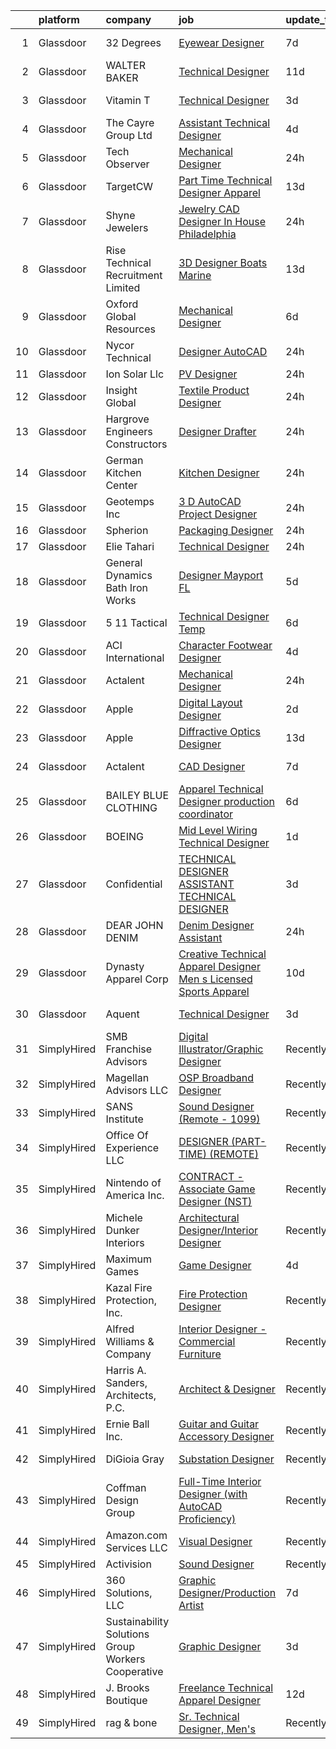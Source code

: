 

|    | platform    | company                                            | job                                                                                                                                                                                                                                                                                                                                                                                                                                                                                                                                                                                                                                                                                                                                                                                                                                                                                                                                                                                                                                                                                                                                                                                                                                                                                                                                                                        | update_time   | location            |
|---:|:------------|:---------------------------------------------------|:---------------------------------------------------------------------------------------------------------------------------------------------------------------------------------------------------------------------------------------------------------------------------------------------------------------------------------------------------------------------------------------------------------------------------------------------------------------------------------------------------------------------------------------------------------------------------------------------------------------------------------------------------------------------------------------------------------------------------------------------------------------------------------------------------------------------------------------------------------------------------------------------------------------------------------------------------------------------------------------------------------------------------------------------------------------------------------------------------------------------------------------------------------------------------------------------------------------------------------------------------------------------------------------------------------------------------------------------------------------------------|:--------------|:--------------------|
|  1 | Glassdoor   | 32 Degrees                                         | [Eyewear Designer](https://www.glassdoor.com/partner/jobListing.htm?pos=114&ao=1110586&s=58&guid=00000182394926558af1b569c9bc827d&src=GD_JOB_AD&t=SR&vt=w&ea=1&cs=1_02482338&cb=1658818472162&jobListingId=1008012148780&cpc=DE56C24FF6DEC286&jrtk=3-0-1g8ski9k5g4f5801-1g8ski9kni9ip800-e171888724c4744a--6NYlbfkN0BK9GXDcakwdiqmeo8o-2GvkYnmPkq7xevAHdeF_847qtWIb67PS4cSEboSHorPJRDQoaqcUy-3L0yhtCuG0Dr00QbuvsAT9k9_vGsKOvIT62hwB4leGfVJbxAEb7m3iG1ynuz_rrQmmFlyplda9327a5hbsHctmm29ZdRUsBLc9kGi8jmAyZaXIVPnfK7s9j_vazv1yKQu1h1Fx-XtqUyKgNus7wvl9bA--0mVh8lWErUINrwdZB3L3eJo44Tmdk8nXqnvZqk_xHJ90EpH7ZWP_y7FxJ6Rf5hoSLc4XkHICaV7n-1c3HKj49Dnu3gzaxBZ3XA8G9xthLEJoSdLNOZjVhHqcRHFrvgC_FZOVltk_fgWeQhZA_wsRkJpNcn4_mSWsx2MfFvQW7x9piyFbzS9_6EEX1O64WCS66U2fN6xFKCjKpLn0JhxzjOK4pIMkj4EF1eCF-2P6KrQ4AFMoYfHUifjsook1Gvxf0pmobq-jw%3D%3D)                                                                                                                                                                                                                                                                                                                                                                                                                                                                                                                                    | 7d            | New York, NY        |
|  2 | Glassdoor   | WALTER BAKER                                       | [Technical Designer](https://www.glassdoor.com/partner/jobListing.htm?pos=103&ao=1110586&s=58&guid=00000182394926558af1b569c9bc827d&src=GD_JOB_AD&t=SR&vt=w&ea=1&cs=1_d4cda3d0&cb=1658818472159&jobListingId=1008005332025&cpc=5AD91290C07BA34D&jrtk=3-0-1g8ski9k5g4f5801-1g8ski9kni9ip800-16b3193b0ede4e7f--6NYlbfkN0A1-j4u96m2xyqoeIWnPoR7_J4x_bs5PQ-S-7T73NKrWs1ICRAWkHF7n2wd2ehqD8mDuGAT67GNun9A0CDmgBq9KSGfgngPpHkvvyaAc0N8118XMNXDUARQgpqAiZ1AtpVDpoLLrYWxJ2obS0RKBKzT3HjfD14k6Li0J2v4QPvvVLY-SKT17o0jGNeKaBPGkszNtob_VIGJ8lLAF2vBt3-unhr9nLZvx9KBnLYEFxiTNNkXUtJRo-BCnUgZgSr_ECyRar91-CLMDiIvwlZDVhh-bVQsZmeSwKO8ya__MhsTqpbIF44n6M7Jv6XoSgqcXKneCIi8_8foioIHQgJ3-FniMVO8Fd33cW8QTNhcw6cPlZpCJpLiBK3aoh2PfKMjARpDOIPSffiH_mhXJGXCE0rjiDKIqOo2U_GavckZyJjNWwRtxRVvdWZ6sy7LUustzTN6H7XJilTBahnpYaddUnzV454rUZov2VmHx59LlHkVNgnlakDd9qmY)                                                                                                                                                                                                                                                                                                                                                                                                                                                                                                                              | 11d           | New York, NY        |
|  3 | Glassdoor   | Vitamin T                                          | [Technical Designer](https://www.glassdoor.com/partner/jobListing.htm?pos=123&ao=1110586&s=58&guid=00000182394926558af1b569c9bc827d&src=GD_JOB_AD&t=SR&vt=w&cs=1_fc934dc7&cb=1658818472164&jobListingId=1008023569062&cpc=334ABAF5D42DC775&jrtk=3-0-1g8ski9k5g4f5801-1g8ski9kni9ip800-82f723b525e3b61d--6NYlbfkN0DMrcEu7yrtATojKJA7cEzGQ3FdRGWLh0CZQInL4ECGI6k5tN82kdM0cJmh4vC7GghdVoVMuzrQQpvTcy-DFl6JbekPr_z326JuH4HsvaAkLCnJBI2tGarGYpZnI-ayeoghTXFNojiDvyoe_dJP2_XNYlwYFcK3LNUYW80zxHCcsah1GAEWQBYKQ7NjdzdxtkOaLB6tl4JQ-DaPJQR1xyUX9th6hdzY4T7Y0FsuAgYvbIoZRaToYP3uJ1mTg6XvJceN9231MoCqgFq8k0J5_nko8GeIUDovP6OKJSgzLMyyF3TFNmBOvpjZ7ouq3X9b6kXiXB-Fb12KzjymNAnLf1UYZxJmQZ9iLuwJKEEo-ls87ZbJtQjgk4nBCSAIFrEuNxJ6N5Bm8pyfaDVatERkRuygClqA4pkwB5Y3ihj74MAFBhjHFPq1gLks8fChQuO3OZwTNkGnXEDYjYXlCgc_65gP)                                                                                                                                                                                                                                                                                                                                                                                                                                                                                                                                                                   | 3d            | Los Angeles, CA     |
|  4 | Glassdoor   | The Cayre Group Ltd                                | [Assistant Technical Designer](https://www.glassdoor.com/partner/jobListing.htm?pos=110&ao=1110586&s=58&guid=00000182394926558af1b569c9bc827d&src=GD_JOB_AD&t=SR&vt=w&ea=1&cs=1_adfb34e3&cb=1658818472161&jobListingId=1008020690411&cpc=34670CD602BE5E55&jrtk=3-0-1g8ski9k5g4f5801-1g8ski9kni9ip800-fda2dd4ec6e10309--6NYlbfkN0Af7IH--f52cTUDwFMUanxXcd3NiV5wYJyzlyk1G5yREYcHNsx28vaPgZa_TGwNprhq9kacK8RvVpo5a9q8FWpFW4X7-XTJzlfTwhv6w9e9iHlhYfJLa3GwERkvHZkeywxjJPuriCQoz4RMhWnIXB_nG_EUB4QCsVgDz-96laUsLm_oodOV4IP7fDnLzAzN_S9e89AFFMexgUpGGi-xdmkpD9OQ6AaeaJEXoDtH6HDJjNg82CpYZxGpIZ4J12gsh8OaO2rqKptArTv11Emh9blANlKIv_JGWxmTf-4kIfzdD25MRvDUl4ax-Wa9LdvzIk5GUb8n4CUrCeHGnBT7NWSa47gRM687FMbUCi8CfdMUHgO04JxT-HLe-fL6a_4n0kt5NiBuBdY7DueY5uiZwwtTXu1dLe53hyN5pYfyoooYprC2IE8kEFdBywc2LLDE7WrLxrJL8GIpnGuExIlpeXJSADZGT9Nzii3sAUgw9ib7D0Br20AezL2c6oB_IO5DCDyWvJoySZ4PCA%3D%3D)                                                                                                                                                                                                                                                                                                                                                                                                                                                                                        | 4d            | New York, NY        |
|  5 | Glassdoor   | Tech Observer                                      | [Mechanical Designer](https://www.glassdoor.com/partner/jobListing.htm?pos=122&ao=1110586&s=58&guid=00000182394926558af1b569c9bc827d&src=GD_JOB_AD&t=SR&vt=w&ea=1&cs=1_ecf8e4dc&cb=1658818472164&jobListingId=1008028003524&cpc=A0637F14311B9419&jrtk=3-0-1g8ski9k5g4f5801-1g8ski9kni9ip800-f05251560c80b733--6NYlbfkN0DwzaZ45AjuFEhFT9KwFX_q7sNMQy9EFjVMMpOcxsPwAlMA7ZxW7g0TFsivKbK7f6J-r8qECIUoDyfdEFDYX8sqjf9DgisCagFcU0RtI4bu_6j_kd_Vhz1C1fJonGO85wY6eBf4Yx0ojstVUP1Hw93-MLZ-olyOAyWjzDKaRAKzKMOKIStsVYy8wBqKElZBOofh0BWaZWHHIqunr0yqFI6YD3WLnHEimIR4Gi6lqcyU0AeO12IASxYCpfT1cnfg-LrvVtuOmk9zWEcDD0gIe6t0dJNQs60AlrAQsW_lMfEMd1al32dR6_rUgxbMMZzpeszPM4lH5bvpBvm5QmfBHXJeMC0g1n1gt9T7MHvLG593ddo08K-qFADlPuDJqpsuRt0fS2c44-gVS8O1sDYP5C0hf0lPSduTKgExpFOf0v4EzQWKsgOb_njLq-_bN9Yay2Q8pNT6x0m22nLtlTOWfhdu-9yoyJvaBQX2-4mOvOS71aPCNpPU9xmcRMUUfP0Qy_8hSBeZgS4zpQ%3D%3D)                                                                                                                                                                                                                                                                                                                                                                                                                                                                                                 | 24h           | Lake Forest, CA     |
|  6 | Glassdoor   | TargetCW                                           | [Part Time Technical Designer  Apparel](https://www.glassdoor.com/partner/jobListing.htm?pos=120&ao=1110586&s=58&guid=00000182394926558af1b569c9bc827d&src=GD_JOB_AD&t=SR&vt=w&cs=1_3b30295d&cb=1658818472163&jobListingId=1008001168862&cpc=F4EED0218A761C36&jrtk=3-0-1g8ski9k5g4f5801-1g8ski9kni9ip800-21c01eebee5600a9--6NYlbfkN0A6TktYCN0VG50lat1bxG6ZYGRoV5Av1OVF6J5hGgtfkbuLupBOf1hB4AfOK0qYtBd7wMBA6CJp82nAZ4USLNujEOWFbAMOMT4KwXvPCj_gayr3iq53d8yWc5MSqcO-k2mX1sVVPtvoxxvc30eUVqePpwhLaTIaXh15vfObKKtp0A6I0ENLoFQkQlxd6W7mJDgJS3Hed41Nk6g8VYFmYUU0xsQEOO5_xUaDOa1lRYTfV4ulO9Naq0s52gd5_HgL3fn63MgR93HHHRi5iipKKKhqHKXkR5maSQD6t5-BVCZl0DnKcKDT7AwRMZuF_aGTAXYsDPWOj91ncx6nAIX687AIjUkxyG5OBY9iI1Ml7RPx37OdJ2he366vQb9c68nsRqDwBhvxsmT8gl55zkqma1hrqGKl25fYsWtrXUv91us04JHJcxGjlgTRDPKun47O55qeL-QR0iOifdPN1SS9MjhQyxBxZjEnJXBCeM0Y8bFIao5p3WACKKgHWtI-yRq1ip5MnvoPIBZ4Q2214G8osLvdLh6GJ80q1Z-KOObSRyda8nAJcmErjcH9RYDOKciMbIBeZV0qwfGcQB4AgiLyXtVpSjMsvZw6SrPV_VKg0Ly4MJ20TW9umQYGacFsZ0tcoS7SJiQ0uhgJz9tm0wJ_RR3xdl39U2lN0vLC4KOQUeS9TpmeF4hJk9_svT3VKD7blPKkhzcx-xURGKK5bWDCHR4QrJ5Qh6fGNkA%3D)                                                                                                                                                                                                                                                                  | 13d           | Union City, CA      |
|  7 | Glassdoor   | Shyne Jewelers                                     | [Jewelry CAD Designer In House Philadelphia](https://www.glassdoor.com/partner/jobListing.htm?pos=106&ao=1110586&s=58&guid=00000182394926558af1b569c9bc827d&src=GD_JOB_AD&t=SR&vt=w&ea=1&cs=1_8e86fb19&cb=1658818472160&jobListingId=1008028394507&cpc=5F8B9684766EE3AF&jrtk=3-0-1g8ski9k5g4f5801-1g8ski9kni9ip800-ac9ee6fd092e2671--6NYlbfkN0BVcRRkKejhnowpWwNIdoIe95WAdvdyuyIvmK_kEpoaCQ1F9Yw-TIao12gQm8qKDsXtjrdbITp9fk5dwRRaIUxWDLIkX4K1Y4ZVfjpV11HfHZz_0zutD9g7XKa22nJNiR8mIznuz8ctXB5ZvNZCTBG4V2gaVsif0NmG7El6O0wxc_QGOrGKWX7uapYyvmGFOGNYtZ0bF7S3cZmXPqWMlxKwEMA6bYvOqEkqhrmXiY3jkWsSZv8e_lCYJjbzLAHCo2mOyfUoe4Bo1uzHEn9nvtoSw2XsjAk02cby9WtITGeQF2TlPSCbYOEhg1zWOsgpwDlpyjooEEmWMtvLGokz59XrYU0vpAiDMxfjV-cV02SazUkdtvmejUHYJ3zlBR9CJC0aTnH8jvy6K4uqiOK_IVhw3NuaQMWd3mrVWDw1MR6tYTL-Q_GNgG4iZOYIh6ULKfSL1NmzlDghSlAPbs5E0zMLwBEEELdr4CZBCumcHHPbmPluY3g4RP1TfHTSEimYAHdpdbuVynKgaA%3D%3D)                                                                                                                                                                                                                                                                                                                                                                                                                                                                          | 24h           | Philadelphia, PA    |
|  8 | Glassdoor   | Rise Technical Recruitment Limited                 | [3D Designer  Boats   Marine ](https://www.glassdoor.com/partner/jobListing.htm?pos=124&ao=1110586&s=58&guid=00000182394926558af1b569c9bc827d&src=GD_JOB_AD&t=SR&vt=w&ea=1&cs=1_bb6a0e70&cb=1658818472164&jobListingId=1008000115928&cpc=334ABAF5D42DC775&jrtk=3-0-1g8ski9k5g4f5801-1g8ski9kni9ip800-cab4beabd3bfd307--6NYlbfkN0BlIR6L0eizDKDqkzeZRfLume_DxC2-xIBuckbPXhGlgQ3L_qymVEIYsseiw3-v5dHxRSEKbGbGL-MUcCn2to-x89UBXsvbElmCaoNQGHnv4_rdkFLOrxjIG2XvHTJAlQlNOSRk4yK5LI-7Ni7qmifI958mHOy1bJ-X6fZEKMlqTJjmCNQ1hb4oC71TyMnRMgaTA7sbGBpt3iApE2XYgnnjCshC26AuSjT-KxbEOyJXGtaX0I-y_vbj7nhSbvosFCdjDJBVE2GdedxKD5j1D_kGkEZy9AkRj5HkcUv6PaSq0_TKv9G2yAHvTwvIDxMG1Ex_7uNTgIt5bZy0baGWslIjxIXIEJovtxXvRh3gFByqdUQMExC9_SNG8EMqtYs67s_Q9d9yHmDPjxZQrYTJJD_nkN0UjHXm60bPgJ27yGzdp4S5ymndhVDg0peGBRdnANhCiW1UXJ7Sdmv0gSOcqTxSMFPM1DKjTFX0jwQmBJ3-CVPxS3hXT4OnvO0QMWRc4_z0ThMo8GIkpFb33SSV6gz5C9Ry12haje7vUfUvuUX583YroC86NDuul5ojE1Li8pI%3D)                                                                                                                                                                                                                                                                                                                                                                                                                                      | 13d           | Clearwater, FL      |
|  9 | Glassdoor   | Oxford Global Resources                            | [Mechanical Designer](https://www.glassdoor.com/partner/jobListing.htm?pos=127&ao=1110586&s=58&guid=00000182394926558af1b569c9bc827d&src=GD_JOB_AD&t=SR&vt=w&ea=1&cs=1_6d743b62&cb=1658818472165&jobListingId=1008014624185&cpc=7F6F94E2229B3AB5&jrtk=3-0-1g8ski9k5g4f5801-1g8ski9kni9ip800-7e3ebf2f8aafacd4--6NYlbfkN0D38dVY1HiwVlRJ2sgHwoll4iKvb8KzfDOOcqRKKsqQYBdEVI9w2agCyPdJw2s4TQo351ubHufn2mifXVusWY27g5g4_hro-e5nOxMXYpTuYy-bZ0HzsluKdLX9BCy9slrHJKhJvPk7jN1bhDX5AKqN7WBOy9B7sS_uTwy8Cvq7XNEUnGhRXSMYjDqweOIM0w2EoF3WKeaB_MglLSbM6tvJj1KObxRsfUAVhoPdRLe2-55oci-AQKuykpipNjbSd95GjiarZst-fpViutpDcehvo6_1jTS4HnIyBF0yN7f8xrO97u0rOnf_Fj6RSaKBqv34SDlarxLTd4TGqXq5-N26Wo6DsWelDRpggYj_EGR11u5ROYQPv9N6cBbVCdyfJQodVdVbraZigkQ45xOcYkJiame4aRoMMzmRDq49Lci-hTi32KvkFr23L-F8gN2ibVuP9e21jZ3ncKpMcyGwARWz0WzL2y4cmAPP1CczEnIkZ4VfwnCMAeD9o71ukLOQrmjdpngkWcS7OA%3D%3D)                                                                                                                                                                                                                                                                                                                                                                                                                                                                                                 | 6d            | Florence, KY        |
| 10 | Glassdoor   | Nycor Technical                                    | [Designer  AutoCAD ](https://www.glassdoor.com/partner/jobListing.htm?pos=119&ao=1110586&s=58&guid=00000182394926558af1b569c9bc827d&src=GD_JOB_AD&t=SR&vt=w&ea=1&cs=1_1fd8e091&cb=1658818472163&jobListingId=1008028200567&cpc=878687325D2A5CC7&jrtk=3-0-1g8ski9k5g4f5801-1g8ski9kni9ip800-8d0d04d4eb36c8a9--6NYlbfkN0D3RwnLifTdrqOEl6ni6o1URs8bdc6OxI2jcUEsp9zKkeuJttlwVBPzsffJyXcNmIC4tBU8sKHuiJiCO3Bm1E6p49UQTxPCtmqNagL9ePOhBomz8I87bj_scRgvX3X1bVEoofwsQou7tNNa7GlC7eLxEvE20McZsuw49sIFJSRobR5yrpFtcI2YDHUOiEPi6zzRHCzAfn6oNeNsuO9dO17SX2y3hEFMfyxLzYMYrvB1015N9MDlkDFwidEvLppYgPmUdf9m8S-Nh-oFoYE6G0C5m9JhpIrGKWAk0v5avpe6q9uUG2q2Lxpx-P8_I8mC8gwX1xx--aBl5IpP4pcEX0FvInfgB5QSjunjwH8jJw1xiAFNIeJxnpObI2soIoIxwfxv0-J6kE9NkGwYWeW1hF-SeNE6UoPGYfdPeeZ-uEZINujcp0cmbns9DvtoxsQXQiJsPql0tTswq4pYEofnC62j55UqSZCjZeCYRj2N1lVVJfcYjWK1jfEYySC7InRvoT1sJ7EU-GIriytJr8T99hwlV8o_7sB2VFc%3D)                                                                                                                                                                                                                                                                                                                                                                                                                                                                                | 24h           | Shoreview, MN       |
| 11 | Glassdoor   | Ion Solar Llc                                      | [PV Designer](https://www.glassdoor.com/partner/jobListing.htm?pos=108&ao=1110586&s=58&guid=00000182394926558af1b569c9bc827d&src=GD_JOB_AD&t=SR&vt=w&ea=1&cs=1_d7768c51&cb=1658818472160&jobListingId=1008029482758&cpc=0A88B0016E52E137&jrtk=3-0-1g8ski9k5g4f5801-1g8ski9kni9ip800-36e6b049f0d5ea8b--6NYlbfkN0AltJ253pYd7wDA5Y2c0vzit8wethq8AtlNTe4srNQsaMSwm83gZ-0Y3qYuMOX-bs5wGhVy079za-yK1MgvmLBjXkCQ_HIxAEOE2nQTSMdvr2JeZRu8VSDUwVdSchv1GvNFXMxkAihGiW_7jsVpKZOjfCcoF_hL12LOwOQs302r1jEz-X_NzGRV-uw8KMlFrvyT9PXJngwd9bVT1Nu7OObpXRuE6YhmwbQuOGMomeMKGmLzY0ZhyX3ykhOBtNtkDP91yB2szP5XqvM78M006KOJ-hI615E9aZcY0-3Atr3Nfvedmgxx5pTrm2-CasCwjrPU8yML6ZEsH7fZTQWy1QgkXuYJytckED43ToYjdIEILlYx6lR-MuuipTSfoXTQVpQ8ymuECzc3jDPHYkuPs6WyExzLJ9Mf5G8b4pV9YFFgsmjVRlL1HAkxjyuAABv4ygAhXGVUW-xRXARX3JCSAIN5e1rjm-Le7omBsfvZ-P6vmjmrRz8QOYDi3n4d9mr2T-Ie8tGyq6lJ7jdeLVltFD9IExDZtVAVxKzw8lCicH2BYVn8HFkaCfZqzyusyZ4Y5F_ePOmFETAWtgTiHEKqcK3lXwJRNTDweLfNvjcNlFbktiSJPQ3Z_5B581ZPcYRl0jrlY5gvBwrOd58xTDNyoj4-rJfj_TFo6lU%3D)                                                                                                                                                                                                                                                                                                                                                       | 24h           | Provo, UT           |
| 12 | Glassdoor   | Insight Global                                     | [Textile Product Designer](https://www.glassdoor.com/partner/jobListing.htm?pos=129&ao=1110586&s=58&guid=00000182394926558af1b569c9bc827d&src=GD_JOB_AD&t=SR&vt=w&ea=1&cs=1_5e5a6472&cb=1658818472166&jobListingId=1008027664663&cpc=334ABAF5D42DC775&jrtk=3-0-1g8ski9k5g4f5801-1g8ski9kni9ip800-e9f37d0498a9781d--6NYlbfkN0BKkHZu3wF05EeDimN_p6sYpKCMArvwa95YdH7UpkaBCi52Bcb3JNt3QpXU1JGZrLT5JUh0BwFuvI3NONa2YAjbcLiqR7DWZ4wYObQ7mo4xMFparTGXTpLD527h0VzGRhJE3G1eru8XRxtJd72LQd-XigwlTiX2TaIFPY4rG9d0KqImmQUKgV2dyK-xI-HH0iT_Wn_Du2bmVejN2a_urxdN8Cbc1AsVSVLYfaPirJLt3boc_NTFwpEY0TFR_Gw23OIiPtlQxLeuxyN2Fkcd5coQPW5lvuZGOFh2qZ3OqigQB5BHRLBJ7F9bC_RLtIJyoAbiOfupJIO_-Z4ajHpwlqsIBAG56Ehqot0wgpdQ1kvqelUcz22PBzFb0qRI3JVr49tguAjNqeXM-lp057HKKXYNbpdCZKzBl24xehAzu_B5CLTpAzmOXjNHRGrFrWrzlaasstn5tmh-19ob_3r-gvB5tgjalIpG1GKEwGcKihiQSMiZlKGF1GgaWJF1fdYedz50aSJDLaaM8w%3D%3D)                                                                                                                                                                                                                                                                                                                                                                                                                                                                                            | 24h           | Doraville, GA       |
| 13 | Glassdoor   | Hargrove Engineers   Constructors                  | [Designer Drafter](https://www.glassdoor.com/partner/jobListing.htm?pos=101&ao=1110586&s=58&guid=00000182394926558af1b569c9bc827d&src=GD_JOB_AD&t=SR&vt=w&ea=1&cs=1_418b3e4a&cb=1658818472159&jobListingId=1008028185650&cpc=3AA3C13EDDBAE8D2&jrtk=3-0-1g8ski9k5g4f5801-1g8ski9kni9ip800-c28a75d2fbc05f01--6NYlbfkN0B41e-NQq1T9c3nuLfSj0AdXJfmGaClJC3-xSFgDun5osTruFnc9vZ1qmiedEtayQCuW07VfsND186zsSZBnhafGzOexyOXB3_xtSHbRSzmHigUsZdzCuSNMm9usn7EU7sJkabs7QHMyX-pcuW8sa0k1reLv0NeuMclWECOVIj17N1Sltvms_diQUvcqEpuTXuktiVOFhpjEzODTPnJcrmoLNGBOX9HWMeca7G3RxsTzMM22JaN_dGatcq9bvelWGoOZY0-iZLAEuiLqPLFKv6jUtR5DEfhpeSuwIBa5XaRO-yB70kUsIp97MzQ3HgoiHFFHFu-RfuymcqaYOdL8cBBPnWHiAaFIaPK0_8bGf6X0qoFSjCMH0ZeVO0QPbHlLtnHoF3VESPqFCOncLkNiZ2VeE53yZd9TPwlC293gftfOyPfTFMUEkqscfMFSEY0WdZfVFZnS9Vgzf9ZbJnsleHHHYJhrITce6nXc_uPeg1nrfYONQfW6nCdJdWUunb6R9-QJCttB5YRuA%3D%3D)                                                                                                                                                                                                                                                                                                                                                                                                                                                                                                    | 24h           | Mapleton, IL        |
| 14 | Glassdoor   | German Kitchen Center                              | [Kitchen Designer](https://www.glassdoor.com/partner/jobListing.htm?pos=102&ao=1110586&s=58&guid=00000182394926558af1b569c9bc827d&src=GD_JOB_AD&t=SR&vt=w&ea=1&cs=1_ae09622f&cb=1658818472159&jobListingId=1008027754137&cpc=BCC169F53084E245&jrtk=3-0-1g8ski9k5g4f5801-1g8ski9kni9ip800-c3471e7a0220619e--6NYlbfkN0ATuzukLZvOA7Cxi5gGVTPK8s05ijijAIGQnHXs5Od0X0goQyMYXdNJ0kE3FOhOsVi5jMsuF9JwSqLszccXersqLCvaQJvo4nvEe0g7BNeSjWNaP9n3sEx-22ntrMTeHNvY0uX6pUHSijpS3E75r8pCTKeQRDzDtUThvk1n3eVI2uXqnz7prtr3ps5BNaAXY__V7kTxlcNHqd_LwCCscb8WSd-eUZVVKWvQWqgjGNsnx5OmumVOjNmebqWViaLpKLtZ2cmj8P2C7VOevMVZhWEVb4hPdHL69gbvo4Mcp7kVyrMEJOnqGbd190f5F1S3RdaAXmP7m_dKlHY4Vh2R2nJuP7A2lVmS7ZIUHN8sE24VlN1vqt2IaSdBFfszlFKjNGdvjGWeJKKwdSnFht9QAj88Mykh3iAsiSWVmC8sG9F7yJtsFIdd8jPer1RSBfY5qYAZtk2B2O4uPyiERxfDKtohXKXDIP5R5IXGEouRJVbM9vFwi9HGSxGIBdVWO6sxeNw%3D)                                                                                                                                                                                                                                                                                                                                                                                                                                                                                                                  | 24h           | Seattle, WA         |
| 15 | Glassdoor   | Geotemps  Inc                                      | [3 D AutoCAD Project Designer](https://www.glassdoor.com/partner/jobListing.htm?pos=130&ao=1110586&s=58&guid=00000182394926558af1b569c9bc827d&src=GD_JOB_AD&t=SR&vt=w&ea=1&cs=1_a22054d0&cb=1658818472166&jobListingId=1008027904490&cpc=D2F1DE17EE1F43B9&jrtk=3-0-1g8ski9k5g4f5801-1g8ski9kni9ip800-6670af4fab414733--6NYlbfkN0BK2QhyY6oqwUBXNmfRnhYBo-VfBbp4zUJZSbXAQHjl1wnpY1PZ9XmqcAg5ZpyDZFQbUJhSkyhJva6OZMHsVgYjYLAqziNPGo62RbIiNqXpANdvFobyPS3dgKhhtuFm3m_fmw2tlYTX9ztVoCVm6I3YYJ7ki-TyWcTc5xl5WPWfWZEDJCYpew84zSX1dbmd0wGO885ZwZsTOUmhssBSgnDGhIngs_j2mFV0Ay7Mf7KTTVVcYWN0BemwRbUshAADUKCk8lwNitRKAiNd05p-HqxskPVBkVSfe6hS7SIsj5fmvQpQu-DZsDOMMXXdp70Zq47RAYEgkBHrWbNP1l9-z-j3euq6B8grohwp2VNlHpfej4hsZ2QspwFT2oUtPW73Le8HZIakFdkWzlt-L259S_0p8l2vbMzkiDPa7Kt2KrHtghqVQUFrQPYyKHiNEATVMv_O4g5NJ49TakGwjQmDIh4ChZoUWohZLIsQZBpxZYMqlWHtGqU73Af3VKb3ptN7mU1OiYpD82r64D6Im9of6hoh)                                                                                                                                                                                                                                                                                                                                                                                                                                                                                    | 24h           | Remote              |
| 16 | Glassdoor   | Spherion                                           | [Packaging Designer](https://www.glassdoor.com/partner/jobListing.htm?pos=128&ao=1110586&s=58&guid=00000182394926558af1b569c9bc827d&src=GD_JOB_AD&t=SR&vt=w&ea=1&cs=1_bc488f06&cb=1658818472165&jobListingId=1008028015065&cpc=E773D000C9BC26FA&jrtk=3-0-1g8ski9k5g4f5801-1g8ski9kni9ip800-6a17fc44b7e6eefe--6NYlbfkN0BpNZHkGCYrNx41be8qaaTe0TzeBrdPS_PZvndxEDoRqCuH3CNcO_WgIxvH872q8BWKuB-wkxaJ8qUUxgK__ECZqn2BFCKVZ79Wyggx5X0d02O8OAk1ahKrZNlo-GoT3l_AoBvyKlsEHHL-JXLmqhU4pG1jiZ2njTDF1-i3LTPSyZSFX1aU9Xl57vX0wMYiL_uO_xHRezZcEgalVZ2YzuVlRZ_Vl2sdoGP61HoTNtz-dvyFrZtIuvTetxR1PHdcBq4uKbvUky26j9_2HbXeZ2HekIERNDB_yRmTY4qCef859jDe_B8zI3E5an-G3X5b7eo5irvPJat7f57jbMq-I3ArBtg-RzkFSI8gSyY1y-HRt2YXSXh99kg69tV11qVlN_AeO1Qi_WkuDxSyNOha5lXo9pej22jrYAdlqc1xNdwqXPNbKcCXNiSF9QbiqAXXOwQaeYLuRVCIUNkn0LMoBiKLXkrOGQf2GTM-tYolERsN2F7hIr28mnCPO919lnbmRgtQDFEJr4BpTeqmMFxpf9rw)                                                                                                                                                                                                                                                                                                                                                                                                                                                                                              | 24h           | Lebanon, IN         |
| 17 | Glassdoor   | Elie Tahari                                        | [Technical Designer](https://www.glassdoor.com/partner/jobListing.htm?pos=107&ao=1110586&s=58&guid=00000182394926558af1b569c9bc827d&src=GD_JOB_AD&t=SR&vt=w&ea=1&cs=1_e6c195cb&cb=1658818472160&jobListingId=1008028599341&cpc=6945AE2F4B03E059&jrtk=3-0-1g8ski9k5g4f5801-1g8ski9kni9ip800-9cb573c67d93cfec--6NYlbfkN0Bw84qO5eEripHt-x96_hkZrAGEw6xdFuR2lrgGtBhNFaH37_6mlAPlnGtXiUPbK1IIIh7Hg-A4zyRXl0ZhxAxPX2hBy2P96Oy7dVZ5ZkqTZeZMjWn4dp5-LfPP2QFt9dUMqwcqTT5q_Dt9yQ1onRei9PHZfnbNoWnDZt0sjVdu3wG4OT8gYFaTiBvx9IWoScYYp-KTGWI-8VPh92XtNhbUhWRaQl4ZJRvHL68nQIt9H8NvGEPCpKhMeucogfSW5N989rVFbJbJEpnwuhQ-p7SVUhm9tCCp-853ZuN_ZoF4UEdI4K_S3RbtPjo-lSIktRzelM5Mm5KeNlVH0GI7wLVI5BYUyg1DSXXvMO7I94B_fCCG5aBaglo15n_yHldNqx2HNyv-fGo49W5n00Of41YHWb8vftbOURkdMMRb2YHr8NQZLj-hjNU2BaSVjW7jRTBnJQAc8b-VDVL7MG3B8xDfdjupezI8lfdby0qdDmBKM7d5AsPJrvND38KAuPaT_3Yp0XrriLMBgoBxTq4ArWHH)                                                                                                                                                                                                                                                                                                                                                                                                                                                                                              | 24h           | Millburn, NJ        |
| 18 | Glassdoor   | General Dynamics   Bath Iron Works                 | [Designer  Mayport  FL ](https://www.glassdoor.com/partner/jobListing.htm?pos=104&ao=1110586&s=58&guid=00000182394926558af1b569c9bc827d&src=GD_JOB_AD&t=SR&vt=w&cs=1_119355fc&cb=1658818472160&jobListingId=1008017552499&cpc=A3A70288DE13670E&jrtk=3-0-1g8ski9k5g4f5801-1g8ski9kni9ip800-c2576852ca2f4200--6NYlbfkN0DPh2sTwpdcZh393BWnaf02qbTrlvCYFzQBE1-adOh9432j6Q-JrRwzh0RzslcC2TOqJ9ht59iXe8OuKhgwnk7tocrqmWOV74QLsr-FkcVU9rfNNxdp8EWJ0LGM-Sa0pAuzNl0CTRP-L8KiL_Tm_9oaxc-tS8FkpJBQDFeBLiwVUqIBdGxppiU_3-2MgiAV7_H-ilOPlbHTLbX-LafZprCDc0WgNct4P-ftyGcw68ipfPE3DjhjrnnW_8rLhSO3cN2zDu45xKkXuG5M_CVcjiReOZmUw-GxURr5AbuJXQBKtMb9gCAkjfyw4m6M23ALZkAI86jLqA7H-muqGxaNDgiN5dHa5UjVz0aLzTIeNpsbJkGhGFs8sHhH2KFKQvpnm-dJZynUvRKXhs0mZyEMl1dhAZib7lLWLw1hTUBLsZ6bUp6Tt8VcHvqJ8DSm8r_lne5d-GLXQzHxbq2_T9jXxK3RLrDLZLmdoM6zpF7MezqM5jVGBKwLtJy-zPVdOf2qIxYaLLGo-IUKi_YlmKucbS7yuJC555_RH0w%3D)                                                                                                                                                                                                                                                                                                                                                                                                                                                                                 | 5d            | Neptune Beach, FL   |
| 19 | Glassdoor   | 5 11 Tactical                                      | [Technical Designer  Temp ](https://www.glassdoor.com/partner/jobListing.htm?pos=115&ao=1110586&s=58&guid=00000182394926558af1b569c9bc827d&src=GD_JOB_AD&t=SR&vt=w&cs=1_a4e1a534&cb=1658818472162&jobListingId=1008014677003&cpc=AC285F3A3ECA6BB0&jrtk=3-0-1g8ski9k5g4f5801-1g8ski9kni9ip800-7d43e1f6d02ee829--6NYlbfkN0D6KkuCY15rIuO4yDBIdTXqpEaovYncxkn53Vcrfk9ZM5wnFUFug3bUOwzVVTDFWhujIoEgxjkmGVcQiv98dVSzLZ5P9d9R9_wpeQglrvZg9Cn6m1Ioih7tI1KCbkP12zif2P26_c5mAV_0srGzGMfCxIJleLWQOsHXNCOV8mBB0Hxbxhb6sZgY_Y2tUAe9vcZRm6WQp4QK79J4vB1BZ2UQtZCyV2QTQ-OCFYNIG7Z2KMGc4fnuw9kmhh2ol6vYgvgeKwdqhbGXATRHoPJaODGX-EB2KYgpx75fiL3BT5wzNv4yYnBz_SStQnhZ9dvERWeEqqvJjZq4LUtUlVBGx9UMFre7qkZQQWva9lGu11Kx8c_ibj0ildLMWTB7yCSKcJlAykLDFjijDMuZzcux6nEtzGTokVKZ1JFwpgNLQPLT00eXPf3T1t1NLmIc2756402jpqwmc_Pm4DGwpM8Fu6XSNCA_zp84DsQo0DJuBHNGY3ZwIqY5P26v75K0Tk8kp3ccnoug-1l3R4XJI-y9j7LW_e6upLj2CFBqmeeGuJv8VacwgA_E_7KMj59Hj_hUrM8Us-j_xJQXQqG1AcYqYJ-C5v_S6zOcOmi4kSVZTJ-WpduSDTXRFnx6uitMzbHqz3uHf0r5vvCKQO_0UaMA-pG6m_1Kdd-X4Y8voAkyx2eNoWiMELPM_0wNLMjjQQeuyMqQ7hT1ubPMDEm4UWit-ooCRm_9ErHJ5P3qqcj2b1ja7uM8wZBUvhX2uxeMhRHp3f_io_xRUAu_-hq1bMPX2mO2R-QKYIa8Bu0%3D)                                                                                                                                                                                                              | 6d            | Irvine, CA          |
| 20 | Glassdoor   | ACI International                                  | [Character Footwear Designer](https://www.glassdoor.com/partner/jobListing.htm?pos=109&ao=1110586&s=58&guid=00000182394926558af1b569c9bc827d&src=GD_JOB_AD&t=SR&vt=w&ea=1&cs=1_f7b17f78&cb=1658818472161&jobListingId=1008020711180&cpc=EE7F0D06914A6BE7&jrtk=3-0-1g8ski9k5g4f5801-1g8ski9kni9ip800-9ca67d59a480c71f--6NYlbfkN0D4nuovUOU2dPryPr7-xanE7ZFWASvaSyNm3BqXIbrO0m-hQ1hxIqmwoTNy7yy4SWxu6W_6kZf1hNDaR8myyeIXGwmSWBpCfwslxT4v49ACyPr87cLkNCHoAm0rrrwHf8o7DUIv8jco1N6RWaXDA7aLEIw-B08LtYXrUmiiji4VzcjGaHQDVQUKKDjYzeCpF3sEKfVo4ANJQNw7jo8gq_QXzJbwtLEHgBfGHJinLhnkZOKutdokSei4MLoIEnw6a1aDaAKDaVujvHS6625lxIWNgH-Qmbikj2GjqHiV6HfwAhYUbwrofkiAUXeD-5XnbFCumVaP5iLYstQr_wXoGMnNtQke6LpZd0H309ElUhuVBgZGwrb7Xg_I0jZeiXsH5arBfIuY6iUZmfoSczmefE5lam-qG9asevVI6mXpdqEpi9qiq9_8BwGLasR_IgRYG7k6cyF6ml-F3UsjmqSUg5BEwTkv4f4zgFUATrxxEvPSQ1Wf5qV2RDlYLLkZohF2H1sQMC7Qe-qpww%3D%3D)                                                                                                                                                                                                                                                                                                                                                                                                                                                                                         | 4d            | Los Angeles, CA     |
| 21 | Glassdoor   | Actalent                                           | [Mechanical Designer](https://www.glassdoor.com/partner/jobListing.htm?pos=126&ao=1110586&s=58&guid=00000182394926558af1b569c9bc827d&src=GD_JOB_AD&t=SR&vt=w&ea=1&cs=1_22a39ab6&cb=1658818472165&jobListingId=1008028548632&cpc=0C139D4CAD5A6DB2&jrtk=3-0-1g8ski9k5g4f5801-1g8ski9kni9ip800-982dbadd7bc235ed--6NYlbfkN0ChYVx_I3yfZ_JDY3EFoivtqvi_stwnZ_kRt8Dowt_l_d1ydueao4NE-oUleRJ4yhhrS23_jpU1xlQ-30NPFJaiukw06gK0Fga1gu7qy0nLc5AvEJpIy3WHkBaXZhaMOfQ_2PGc5mNrSuRYDz4GtplHVEt2CVfzu3ezaF4UhZLdbuHPgQDRUW7aExSMv04E5kokgKG6bu9Mb5QLLZAFzh1GkBjXmY4x5DM_UiPkzpHg_WROZ4kFQtFg5QAtGXDBK_eB_6OIATfUKSFAwUjTgbX37DsqN8bDEvqslMAxl-iF7KCQdhy76-_SMEADuGea5X2vv5XMyCYDYnswMzdkqEeYsg48J1Rz9dxryYfAvXOuTMxKpzk0_r3KW_dyM-amjhUb9OSV2cCLeS-GYUyBeTupTRBrQRsd8-Eoe52ztyMMr8mF0A0cDGYJh8vVk2wXCLLeUYBtIxdNEKeQtrkGTtnCvpsh-mIEXosUAIoQfamusTzsKz3bexPoAgJU4HpYGVRPN5EWkGjTZPR61zgTb_qYqUUHyKCppXKqqLTYaCA8R_0yETTYBTc1gYwVdUr8c3GXGsQCbJx2EXN90aIKlZ_L2xiRdUghaH8Eydt7JxlsisyQa4f1ddHeNNSQEFeeZWF4ADsuI7tEwJMXmz437uKFzWOK7MyoMJr4nkhvTAl2RbeX_K1-Qsyzs8MeXnShoNoJdfcekE9Q38Mnf3LH0cuPcWyqpWz15RJfRXUlnwvN4WE1wGyBNG5FVlaY4rLlJApsVAaT_3GLJremAFzp0pi781smDIb8k6GQsFItwhJF2CeNOU8A5NU1MXazfe_Yod5839zRiR_2KkJyRr5nq51YP9-II9aukI5VMn9sJZzSZxQVJO8GhoLe8Rvn_KBNKWT97avDftFHj-JavBi2M0wU_pUcqq-7mvLHsChQ0Jq45j-gDueQ1CvIJdcBvsEVAY9Pm686vJ7QdspWa97GG_fHpZmENUFXEoYzmnEHP3mV-A%3D%3D) | 24h           | Durham, NC          |
| 22 | Glassdoor   | Apple                                              | [Digital Layout Designer](https://www.glassdoor.com/partner/jobListing.htm?pos=117&ao=1110586&s=58&guid=00000182394926558af1b569c9bc827d&src=GD_JOB_AD&t=SR&vt=w&cs=1_b85f9925&cb=1658818472162&jobListingId=1008024922097&cpc=7F6F94E2229B3AB5&jrtk=3-0-1g8ski9k5g4f5801-1g8ski9kni9ip800-424390e584b2d53e--6NYlbfkN0BvKrLyj5gPmtZO9T8euul8TCxuuKNOtzRJOomxnwSEodTz2Bc-sPZlSXfvz6ygy0vCs2L9kcMpn2yyBntoSJ2AWeh0iqo3pEln1B96TiCk1C3Px4u08PU52jUMAuaibMmO7ZyNroSZUqrXG_k6Rpel_4jMZN7AmipAB6j6vaMbfCTa5F16jzq68EJ2BBWd7tRNx7q4xvlQLBivgfxbEiSKKVESsjbtv4wlRC33Y_DAOo16pm7bf9V0lQowbHDeJDhLyh3gtyF8NdNYAzsqcfqts5bY8porJUAEgbcy06zi3rAl3b1iivzWBZKYlbe1yut81e2EVVyUdGX6pzlYaSY0uXWBc-j1klGs9mRAJ_VEVsPStadoq-Rv3EvbLAA3YzLjl0Fv9tGXu5e05NPIWQt1IvrrlGoK8tKIzjlwD3ysKOdne_yNYTUdA1GQgFPRkep1auEzlfJXWgw4nurRa95sEo_WJwrN54lp2tnlfOXGGt579_-Lh0fvHCF3Ask7R2Q9uuYu-jVijpjUKCN-ofYCoJBKHMCQuxL7TnMA_ouwi49q6nrCcupLvkHN5wWzqquqz40ot0-tG0N21ltomkSd1f7rHutzT49C2FXTNTM8xsxQcwEyF3QrJn7jKQozJo2T9CElHPIOrHOqNFRbolY3Bvj7uY4M1wPkzkIBLWJsQvfY5VJwNYRltpsFFSU6GLpqO_KvhAr0W0pXDLXO8Gvf5Rb3dSiPKXhVgoPoKQCEdHlURMXKpymUcl2nHZq3uhtZA9TDWZL3EbDtu2hioePfSOLFaQO0Y-nNPpoypi2WG0y52B1TKMujBXMaeAi2blXTrJxB5YO0sI7BTDZPScOe1tdloJhBwpnBgvlqGbtDSN3zUq9hShVskBA9Gpm4gQMhLhD1vtBKVtKLWUcAYEf_IEAY8waq4Y7MTcrgnDnCO35yA2i1T2RAufow_PGiq9QBgOpQdKxtAw%3D%3D)                                  | 2d            | Austin, TX          |
| 23 | Glassdoor   | Apple                                              | [Diffractive Optics Designer](https://www.glassdoor.com/partner/jobListing.htm?pos=116&ao=1110586&s=58&guid=00000182394926558af1b569c9bc827d&src=GD_JOB_AD&t=SR&vt=w&cs=1_fffe2a68&cb=1658818472162&jobListingId=1007999357571&cpc=451933188B21919D&jrtk=3-0-1g8ski9k5g4f5801-1g8ski9kni9ip800-0c634bb5f122d66b--6NYlbfkN0BvKrLyj5gPmtZO9T8euul8TCxuuKNOtzRJOomxnwSEodTz2Bc-sPZlPHrT5BCwu4RmY9Uwtxl1WYbV0Tw_KXpcjPXzhWnPY37scMJ6xLuo6NFaiUcZOioyjRKFVHhf_jY5_2M-bRkWesDYIM61LnRqR6vg9Hxa7ynIvDyEHz56j4u-Tw3hSel-aGXPcGYA_pvhgM9PZH9G7JICwj5_mDImBh2oPtQHWkzxvomG69tHhF-Huv6od028kMt5WtmEI2vLa-D4qztuG7L-1_W1bnPc_TBS7w5gJubGiIO7sgd6EeIOg_CgtuM3jmQfY1w70Xlcq89IgGjfOtttUaf_kEXjd2_nr5UToBiVJ8EYm_YWRJ49ObSMbE18KWNWFeMPkczxwN37MSsISCmEt0jEUPg0KaTu7j4sIxU0l1HM6Mquyrhwy9-xJVEHXzYXz8xF2KdwHeG3g7yhC5jpydgjHGX1d83r6EvG0Zf20ZkZq2RVEuYwHAmk9D1WJdR-rXctQFm-ATWZBETgRF-duY-fx_0Mb9fsmZDye6gqU15V_iDwWmCvCCHo6dMptpPImlfvQ3PLLsGF8Zi0MApKwLe-zqKVHLiCATuy5x0DVFyv6nFLkpQIKNQ0uLuzd0nts8fd8BTZqG4zhWyG1ojerXWF3tJWXj21kpNhpBuQtFXMbNXhTzJbNFOcAsZvD4jHSVmsaroAqUGoxxmAIQPVViQMG_2Y8ChO7cy_rJgCKsYdADovY90iRBjDUVTtfZY-L2ImZ6HQD0kxf3N2uQcrddXKG78dcdar3XpRSk5ScTy0V7v4FrlBC04bgNihPeQ3u2znr3fpu0aBSSuCxavMQ8J-LU6kYyYa7yS8llsD_qZ4HpAZ1WNs8QsXbeOQg1Zf3hFhv9MtB7gO386KIM2VIZVsXbdR9qbbBRJvx87JoxKafM5zzpxg78D_WsF0F5kTiTjhCMzA-51Vv3SsgkXjDCrizmq9)                          | 13d           | Boulder, CO         |
| 24 | Glassdoor   | Actalent                                           | [CAD Designer](https://www.glassdoor.com/partner/jobListing.htm?pos=125&ao=1110586&s=58&guid=00000182394926558af1b569c9bc827d&src=GD_JOB_AD&t=SR&vt=w&ea=1&cs=1_d71e7e72&cb=1658818472165&jobListingId=1008013508718&cpc=451933188B21919D&jrtk=3-0-1g8ski9k5g4f5801-1g8ski9kni9ip800-7e2bc6df74008d98--6NYlbfkN0ChYVx_I3yfZ_JDY3EFoivtqvi_stwnZ_kRt8Dowt_l_d1ydueao4NE-oUleRJ4yhizpVJlUoojLJs0TZ2AJoSi6bF9cAGZQ0j6MuaifGsZH2bGPyJlUsI85TeeAkWFWSwodgvYX3_bKbiX0XdvMDphPaIpqdfpftueayzywVrEALqxkNRwgfkYG_2dRUrfpnf2HuziuQqPKxe11z6VehcLla2bYN-t8IZSpP0IHzqhCtY2URt1yW53geoIUamq8lxZgFZHu9-OkJ6kPAvlOcRSmWqTiKcYiC2fdH0vy28lYHTbHhXzmUwdS-Dc8iKDMMNAW3Sc7LBZXBWpNqPbCcRCG-W_XbAjA0pvJNitHc2YKvmsU4Kq_dLzDzyq8g6S2PW20_xUA4NKA7eeLfhceeI_U9MCPXtcIfc4aKBLOrKvRGTL-SjSQtBZltWtdd08gqoaCtGhYOL_51GlIQM2gwh1EohUc7FGDQdmmOtAQTShKeizWP61wKHueaQbyNh25MWdM7sDk2B22JjufQbtl__-AVZudk6Zxg-15DWF7veptmgAv-82G3FFnWnq03bwKb7ZpcuN7tvGkSgk1qfGdisoEPXoWH945NGQRaC1qo4X5D1yVzrl42TS1f0q0qaC5Nx2dQL6DI6aoCdhHSs4NtJJAIggv0GXQyZ-T8YrL2hFvRcT8v1G71OhxIqiPbWdF-dqCeGJuLM22TG2t06rdEru5dgwSs_ZHdDIpcPkRUcT_LLBwC_eVC7AT_rlTR2FItHnAGc1uyht51z_pUjCdAWh_ruqxUS_qlFtKpQnkqFa33oAv0E5tFwXUEPfsVf_LXd13i3jkD85cNXbbfdIbkYicHPGqkv1c3xKLX0HuzniydNrVcKKPvIn0jN-VPhEqXPnc0RYzgKfkVUqQh6yUIwnLkW1jxNBs0x_OEBuFSDyahhrwty6Islfh-F6oAy6irgx0GLQKKqRape0dNvxno5YF4iBGv10Y6U%3D)                      | 7d            | Alpharetta, GA      |
| 25 | Glassdoor   | BAILEY BLUE CLOTHING                               | [Apparel Technical Designer production coordinator](https://www.glassdoor.com/partner/jobListing.htm?pos=111&ao=1110586&s=58&guid=00000182394926558af1b569c9bc827d&src=GD_JOB_AD&t=SR&vt=w&ea=1&cs=1_c0ab4f20&cb=1658818472161&jobListingId=1008015178127&cpc=022796DF6CE1C9E6&jrtk=3-0-1g8ski9k5g4f5801-1g8ski9kni9ip800-42036016387282d1--6NYlbfkN0AtlW_omU2Xx3W-19HQ_drmTKCWebiHnmA5lS5PDL5G8VZrnQuVcD_rzQ8NbSYWTamO47Q3YFxmMeLo51UCbk2FTmwxCLwl0xOxVDM2wdqjSYAwSY0BoSDJxILfciNqVGoWkmUAG7e4yGOq8xYwKwNVbtudHjLTwmFIpcQ0zYQr8pnqDnkQyFc8oeYAVkgup2ruacxio4_or294YSbiIZFA6MU2Ak_BgkQou1jNoy_-rFL_bxEzNRus6suorETJtaom13fQLnvtW7uDib77xYhE0541CPYKsgFHCyVJkPFsB7w-VK3wkELcf6ID0zy0zdo15jgE0wblW-xeTFDH8_W5Pw6WWyryHlZpbFTbORDuZYhGJ1krEQYtBt9vy3VV738gvH3Z5DvwXKPETO-ieTXM0elTmQZf8RT16_kxmr9_RFiMMuvQVmFDHLZ2ebX0jHcA1GTR0tISbgCzPvU55tmU6j_6WniKmRIiwmis6ATeTs08lgGQ7Z6te9DSA-CHWB1OmnhhPSvDQq7j-XLkcYZlIBS59wkJo903lLuS9X_PCg%3D%3D)                                                                                                                                                                                                                                                                                                                                                                                                                                   | 6d            | Los Angeles, CA     |
| 26 | Glassdoor   | BOEING                                             | [Mid Level Wiring Technical Designer](https://www.glassdoor.com/partner/jobListing.htm?pos=118&ao=1110586&s=58&guid=00000182394926558af1b569c9bc827d&src=GD_JOB_AD&t=SR&vt=w&cs=1_8ba79827&cb=1658818472163&jobListingId=1008026114860&cpc=75B6770C194DCF89&jrtk=3-0-1g8ski9k5g4f5801-1g8ski9kni9ip800-01d68f67b75a3a25--6NYlbfkN0BddK4H-tsabPiX3BvkwhvbvP4OkLNzlRX6egXJy9Hb11ERhvpR4KXHOGIJSt-F4Elk8hgX_ptkUSJKFMBli6WVEwjK30OwSGVzk0c0qCuFXyUe9CMEEAbJQMuwqnFRojPcgTmi9J34Dyu_oIcL_yza87SlkgL53W5z1ZJHEwdnwAjtdJmmdaiVUmFYc-UALE6vI2By6w54ImxRvWJPe0nZ44rRI1VU1RIB2YtbZG4lYkcyz8TFwRx9nBDMy6ukMuGY1smaI2oGB27QzEacLOldog5DEhLVyylqR6jwYwPxMTfoNePp2jM6q_0L_Uw0-L1LuD62df0Enc5WOwVREqSW3suaTfbErPcxXynzYSklu65Hh4QXRcmTczG-UTBpS8l_fcC6MPphSnQFuy4ahIdHhYdY_5KSU4Tb0ba7Tq28Rok0o5A2rnSrT04DbfrFHe0%3D)                                                                                                                                                                                                                                                                                                                                                                                                                                                                                                                                                                    | 1d            | Everett, WA         |
| 27 | Glassdoor   | Confidential                                       | [TECHNICAL DESIGNER   ASSISTANT TECHNICAL DESIGNER](https://www.glassdoor.com/partner/jobListing.htm?pos=112&ao=1110586&s=58&guid=00000182394926558af1b569c9bc827d&src=GD_JOB_AD&t=SR&vt=w&ea=1&cs=1_c6a8b4fa&cb=1658818472161&jobListingId=1008023294949&cpc=2187E14FC6F1B769&jrtk=3-0-1g8ski9k5g4f5801-1g8ski9kni9ip800-a35d59d3d9965b2c--6NYlbfkN0C3TLoOAAZzZrCC5ML5-FrTrJrKKxKvvW1-OVhCk_ag4Td60kpzFSNkl8XfaDOhZ1L-6LQ5MkS4N0b_f4I4BxXv9JCTgOYROs0jD00XjKu1fEtPX5B9EIKQCUBqEFZidRX8j6Eee90I_DuJEh9XF7kf-sl4FiZEhosgIxvAkGWSa1s-MUYiedj8mWPcB1rxlDElNXl2tz1EWbkP6Hp7aEG5UKVaIyoLwnJExjHYSxzOBycttnuokf340UiX2g2Kwq_vt0q-XaPC9eEXAfKEeSf-OXGcL5a6cpcCmonu_Lu5YlryrRr_UI8eFE2P35QKJMZTC9V7nM2yFuacuB36zugvXbVr7gtsprs0fZrzC9V5PEc_S-7e73uFLu89n_LqgbRBL2ObeTXpSMLUDMCMgTLf3Bwp_K0Gg5cCEKqSwt59n60GECpHMngN_-z5861l1H0LNuaoUzKTygMZa2GnGPpr7P1NXDZxxjFwrkQ0Wa2E_rvjuXt1pdeIp_XRORnNHeWWqlcm5rfhLK8et6dPs5w2BtumQwZ4qD0PQQjYyXqjZw%3D%3D)                                                                                                                                                                                                                                                                                                                                                                                                                                   | 3d            | New York, NY        |
| 28 | Glassdoor   | DEAR JOHN DENIM                                    | [Denim Designer Assistant](https://www.glassdoor.com/partner/jobListing.htm?pos=113&ao=1110586&s=58&guid=00000182394926558af1b569c9bc827d&src=GD_JOB_AD&t=SR&vt=w&ea=1&cs=1_893d13cf&cb=1658818472162&jobListingId=1008028962612&cpc=61B26E8FEFFA679F&jrtk=3-0-1g8ski9k5g4f5801-1g8ski9kni9ip800-acdb32906a00e85c--6NYlbfkN0DeyJ4CP5CzwT7broxeUwKBt3co1QwKwWitRQqJu2WRZ6s6C6AOjZP1sSSnmtcpIDgfwqMRxEGXa7M1i_fntRjAY4k6SQyWn5-h__Rj5mLRTp1jpyJyAtrUekUrpu8l0E34hZfJ70DWukmRtgGtmpz7iUprFGk_3FuWJylgpq17-HvCPPqkBRCcblK4dUVpOdNcWburXK9FEx2mqPeFU9FXgmJTKb-cPpoJueDL8gkK_HV1_jgdM3V31tuBTJokLdlXhY64j5nMaw1lFkb4f6dLKgHLGshvlkkhSGJTpzbHOil1gEgXQ_ecCmNJZCxi5YST_UrrZ9eC8zddOLXyYl_ZM-HNI2OECHGEdaRjyDTH5s9b9AZmfSvd5rriGdnw_kWbE9R_5RobtxEquptb5P4IWfyFLje60Fi_ekhGHFKzOhtwLE7_BpYkZB7OkC-actk3l6NXk3oiRIT4NK3XlprEBRZ76BR-gc4CWYI2HVgHQXLRUxdn0iIMRGWPI_FGPweoL4a-e0m1Dw%3D%3D)                                                                                                                                                                                                                                                                                                                                                                                                                                                                                            | 24h           | Arcadia, CA         |
| 29 | Glassdoor   | Dynasty Apparel Corp                               | [Creative Technical Apparel Designer  Men s Licensed Sports Apparel](https://www.glassdoor.com/partner/jobListing.htm?pos=105&ao=1110586&s=58&guid=00000182394926558af1b569c9bc827d&src=GD_JOB_AD&t=SR&vt=w&ea=1&cs=1_eac2d209&cb=1658818472160&jobListingId=1008008395073&cpc=EB1BD5B9C2162114&jrtk=3-0-1g8ski9k5g4f5801-1g8ski9kni9ip800-5a7ab51145e85e59--6NYlbfkN0DAwgduWqBP7ymGN-lTADpinz2i-23XbRAyg5ywqS-MDfYRIU0B2snNI71e3mM2as2qiy5nTxh5JAbKYGUgjkO5eC3xOTXZavoGIRpNUU0q7NigTHDvCXelEe5BT8aFvzqTdeQ3MZfuwRqF4c8jtGJ-wvBfmZnkdP0Zio0pphInwMdsmNPgoNq4TjA1BPBYN6XVE8t8i3XTgYkUacgT1ocXlTC8Bi9AVmVoxuIEqNMzMWRcw10TZVYNrHr0iy_SPOJIB7oKu8oQ2sRlGt1qX57_od4SBXxPEIPiL2uFrGCRKmAaqG9SSCDSZXc7jWjHiFz1hQWCfD4_aq0Izm9qGJiBZiJwppWjMI9TvQeCoXElP7GGu1HkSGXpIVg2SV_6exng_L8TmVHKBxTzdCKITPdrYmUU8Nlfi1av6Ma2IZPsNPFV2D7O1zH_JHZEwI3sMRVua15SY6puEdblpJDwg3jGUivgPcuKO_KeRKAXdgXiZD1U9xL-sD1tYnXytIq3za44RgOa2fLXqWQggUzlt3mNBtxE9s3-mc3QnS7Ysz2G7IQETTy0nxiNPemoQucP3CA%3D)                                                                                                                                                                                                                                                                                                                                                                                                | 10d           | Miami, FL           |
| 30 | Glassdoor   | Aquent                                             | [Technical Designer](https://www.glassdoor.com/partner/jobListing.htm?pos=121&ao=1110586&s=58&guid=00000182394926558af1b569c9bc827d&src=GD_JOB_AD&t=SR&vt=w&cs=1_55021271&cb=1658818472163&jobListingId=1008023647136&cpc=56C4EA4A1A191A49&jrtk=3-0-1g8ski9k5g4f5801-1g8ski9kni9ip800-cea6c7337689638b--6NYlbfkN0DMrcEu7yrtATojKJA7cEzGQ3FdRGWLh0CZQInL4ECGI9gD0Wolx9R2v-Aex0-GK04YVFAY9DURhnaQDv4BB-QZuJAsLd396nUmZGOe05B4YOYCgUF_Sc3WBD-hUPg4XnCD7qQGUxU73VBpRwXS7gHmMM_U3ox7lQoocxmbymc5xK2-hQQ8gUkIoiThLD-W6vmKh8OdHpfaBehhqwO2-jwkMNInrWboRh8EgKzCuYpBhhYqnjOf7fucJReUyze2umSThTuCV_6i8FQ79kpFThI9BA9ogPzD5g55DwEbsoSKXDWnE8IFkAup0hZdANCdugb2ruFpsQbyF672qFFCtRIbVCci4O7kRCOg9596PoyzzwWs4aJ-3jHoFQqw7v4VL52_kl6uFJDtCLjnI4gMaJxUXU1a_mXNYjOB5xpqJ6ChKnZpnjmKNW54BOOhquqkGhNi2ZOrrLcezg%3D%3D)                                                                                                                                                                                                                                                                                                                                                                                                                                                                                                                                                                       | 3d            | Los Angeles, CA     |
| 31 | SimplyHired | SMB Franchise Advisors                             | [Digital Illustrator/Graphic Designer](https://www.simplyhired.com/job/8losub6_ILil13F0GnS6wgsyADSZ3qbqZG9ugB3tD5jYP4yUi78zsA?q=technical+sound+designer)                                                                                                                                                                                                                                                                                                                                                                                                                                                                                                                                                                                                                                                                                                                                                                                                                                                                                                                                                                                                                                                                                                                                                                                                                  | Recently      | Remote              |
| 32 | SimplyHired | Magellan Advisors LLC                              | [OSP Broadband Designer](https://www.simplyhired.com/job/ciuxo51gbko7GffD52DKo4UpAg6AQGeZqyURjzVjvA0YPEL1oa4Oqg?q=technical+sound+designer)                                                                                                                                                                                                                                                                                                                                                                                                                                                                                                                                                                                                                                                                                                                                                                                                                                                                                                                                                                                                                                                                                                                                                                                                                                | Recently      | Kansas City, MO     |
| 33 | SimplyHired | SANS Institute                                     | [Sound Designer (Remote - 1099)](https://www.simplyhired.com/job/l5XtJmV5Za5NPAoCY67pJ8osv7Dd9cygFT5KvUQHRZZ5LCw9cI7qOA?q=technical+sound+designer)                                                                                                                                                                                                                                                                                                                                                                                                                                                                                                                                                                                                                                                                                                                                                                                                                                                                                                                                                                                                                                                                                                                                                                                                                        | Recently      | Bethesda, MD        |
| 34 | SimplyHired | Office Of Experience LLC                           | [DESIGNER (PART-TIME) (REMOTE)](https://www.simplyhired.com/job/yUtNm7aP5k7lf3a27Q4KIbyvuM9A7WQE2tgKPjPrP4xRwKfFS33ECw?q=technical+sound+designer)                                                                                                                                                                                                                                                                                                                                                                                                                                                                                                                                                                                                                                                                                                                                                                                                                                                                                                                                                                                                                                                                                                                                                                                                                         | Recently      | Chicago, IL         |
| 35 | SimplyHired | Nintendo of America Inc.                           | [CONTRACT - Associate Game Designer (NST)](https://www.simplyhired.com/job/gtct-XnGZ_zTfwf6pqrShCeuZurC4G5GBTi3IVtDFjWKfsKBVgZsjg?q=technical+sound+designer)                                                                                                                                                                                                                                                                                                                                                                                                                                                                                                                                                                                                                                                                                                                                                                                                                                                                                                                                                                                                                                                                                                                                                                                                              | Recently      | Redmond, WA         |
| 36 | SimplyHired | Michele Dunker Interiors                           | [Architectural Designer/Interior Designer](https://www.simplyhired.com/job/uDZ1Uqr1SDUoachiJ2OJjx2UsJW1pAkh3GuVjip16ZWjcGHRRfCXWg?q=technical+sound+designer)                                                                                                                                                                                                                                                                                                                                                                                                                                                                                                                                                                                                                                                                                                                                                                                                                                                                                                                                                                                                                                                                                                                                                                                                              | Recently      | Logan, UT           |
| 37 | SimplyHired | Maximum Games                                      | [Game Designer](https://www.simplyhired.com/job/lJmcvsotR4rPwcTXgKXz1SlED0qHB6wnu1sVDTsabR0fPf14KJYFgA?q=technical+sound+designer)                                                                                                                                                                                                                                                                                                                                                                                                                                                                                                                                                                                                                                                                                                                                                                                                                                                                                                                                                                                                                                                                                                                                                                                                                                         | 4d            | Remote              |
| 38 | SimplyHired | Kazal Fire Protection, Inc.                        | [Fire Protection Designer](https://www.simplyhired.com/job/Q1dex7tsETJdCpyGTi2pJ3hAmarCmHZ8pckYRk6idfy2Qmg3shUp5g?q=technical+sound+designer)                                                                                                                                                                                                                                                                                                                                                                                                                                                                                                                                                                                                                                                                                                                                                                                                                                                                                                                                                                                                                                                                                                                                                                                                                              | Recently      | Tucson, AZ          |
| 39 | SimplyHired | Alfred Williams & Company                          | [Interior Designer - Commercial Furniture](https://www.simplyhired.com/job/hCKRF2iusRetU5KFSkdmgQlX7W00Um1nOkkg1ElGV0mKaHyzrtphQQ?q=technical+sound+designer)                                                                                                                                                                                                                                                                                                                                                                                                                                                                                                                                                                                                                                                                                                                                                                                                                                                                                                                                                                                                                                                                                                                                                                                                              | Recently      | Nashville, TN       |
| 40 | SimplyHired | Harris A. Sanders, Architects, P.C.                | [Architect & Designer](https://www.simplyhired.com/job/kal_45fOEC_2NBHYdIg0payYwtYJ6aJ8jq60P98usI_OUfQk36X4nQ?q=technical+sound+designer)                                                                                                                                                                                                                                                                                                                                                                                                                                                                                                                                                                                                                                                                                                                                                                                                                                                                                                                                                                                                                                                                                                                                                                                                                                  | Recently      | Albany, NY          |
| 41 | SimplyHired | Ernie Ball Inc.                                    | [Guitar and Guitar Accessory Designer](https://www.simplyhired.com/job/BhMVXHGUHnF1hvnakiV9jQFTkk1neCIhw8ktKGNIyYJHI0EST7gAgg?q=technical+sound+designer)                                                                                                                                                                                                                                                                                                                                                                                                                                                                                                                                                                                                                                                                                                                                                                                                                                                                                                                                                                                                                                                                                                                                                                                                                  | Recently      | San Luis Obispo, CA |
| 42 | SimplyHired | DiGioia Gray                                       | [Substation Designer](https://www.simplyhired.com/job/cJ6s5TXNv_hzKs9gglbZhKnpHSxSQ2OzBrO6TcF_-ueiI1IZb9Omzg?q=technical+sound+designer)                                                                                                                                                                                                                                                                                                                                                                                                                                                                                                                                                                                                                                                                                                                                                                                                                                                                                                                                                                                                                                                                                                                                                                                                                                   | Recently      | Charlotte, NC       |
| 43 | SimplyHired | Coffman Design Group                               | [Full-Time Interior Designer (with AutoCAD Proficiency)](https://www.simplyhired.com/job/Xx7hJsbn6OIObeoohRD70Y4VdH0y_sC279UDSdlsem1MGWNh8Uj_rg?q=technical+sound+designer)                                                                                                                                                                                                                                                                                                                                                                                                                                                                                                                                                                                                                                                                                                                                                                                                                                                                                                                                                                                                                                                                                                                                                                                                | Recently      | Naples, FL          |
| 44 | SimplyHired | Amazon.com Services LLC                            | [Visual Designer](https://www.simplyhired.com/job/07csdT2C5wUC0BjRkvFLfN-A2TKuc9tkdRnFlCKVrN7nw2oJdE55kw?q=technical+sound+designer)                                                                                                                                                                                                                                                                                                                                                                                                                                                                                                                                                                                                                                                                                                                                                                                                                                                                                                                                                                                                                                                                                                                                                                                                                                       | Recently      | Remote              |
| 45 | SimplyHired | Activision                                         | [Sound Designer](https://www.simplyhired.com/job/i7qlcqa6pP-srEpgyNNEjRvZmW5tDc8R6vUqXUq0hP94Ee2Cl5AgeQ?q=technical+sound+designer)                                                                                                                                                                                                                                                                                                                                                                                                                                                                                                                                                                                                                                                                                                                                                                                                                                                                                                                                                                                                                                                                                                                                                                                                                                        | Recently      | Austin, TX          |
| 46 | SimplyHired | 360 Solutions, LLC                                 | [Graphic Designer/Production Artist](https://www.simplyhired.com/job/wTKuKhJFue8gAenatIutsqNnn1KWWLvcslbVcB2Shz7OnZLg523oNA?q=technical+sound+designer)                                                                                                                                                                                                                                                                                                                                                                                                                                                                                                                                                                                                                                                                                                                                                                                                                                                                                                                                                                                                                                                                                                                                                                                                                    | 7d            | Remote              |
| 47 | SimplyHired | Sustainability Solutions Group Workers Cooperative | [Graphic Designer](https://www.simplyhired.com/job/E76IHSW6Due9b1yhNP77vp0uojcOJZxr05zvbA-_lBYQymOlKdMD_g?q=technical+sound+designer)                                                                                                                                                                                                                                                                                                                                                                                                                                                                                                                                                                                                                                                                                                                                                                                                                                                                                                                                                                                                                                                                                                                                                                                                                                      | 3d            | Remote              |
| 48 | SimplyHired | J. Brooks Boutique                                 | [Freelance Technical Apparel Designer](https://www.simplyhired.com/job/OolT8HHT3zwQmKjZHfQsuXxnZK7ldrr5MhBZ6wKisHc4ZpXDZOziBw?q=technical+sound+designer)                                                                                                                                                                                                                                                                                                                                                                                                                                                                                                                                                                                                                                                                                                                                                                                                                                                                                                                                                                                                                                                                                                                                                                                                                  | 12d           | Atlanta, GA         |
| 49 | SimplyHired | rag & bone                                         | [Sr. Technical Designer, Men's](https://www.simplyhired.com/job/R5sybXHoSNa9qZrHSGfx-RMo2aACBOHBmYleeBDRhTx3NjxQzZbSJA?q=technical+sound+designer)                                                                                                                                                                                                                                                                                                                                                                                                                                                                                                                                                                                                                                                                                                                                                                                                                                                                                                                                                                                                                                                                                                                                                                                                                         | Recently      | New York, NY        |